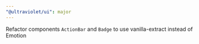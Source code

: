 ```yaml
---
"@ultraviolet/ui": major
---
```


Refactor components `ActionBar` and `Badge` to use vanilla-extract instead of Emotion 
